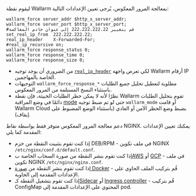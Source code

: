ليقوم نقطة Wallarm بمعالجة المرور المعكوس، يُرجى تعيين الإعدادات التالية:

```
wallarm_force server_addr $http_x_server_addr;
wallarm_force server_port $http_x_server_port;
#قم بتغيير 222.222.222.22 إلى عنوان خادم المعاكسة
set_real_ip_from  222.222.222.22;
real_ip_header    X-Forwarded-For;
#real_ip_recursive on;
wallarm_force response_status 0;
wallarm_force response_time 0;
wallarm_force response_size 0;
```

* من الضروري أن يوجد توجيه [`real_ip_header`](../../using-proxy-or-balancer-en.md) لكي تعرض واجهة Wallarm أرقام IP الخاصة بالمهاجمين.
* التوجيهات `wallarm_force_response_*` مطلوبة لتعطيل تحليل جميع الطلبات باستثناء النسخ المستلمة من المرور المعكوس.
* نظرًا لأنه لا يمكن حظر الطلبات الخبيثة، فإن نقطة Wallarm تقوم بتحليل الطلبات دائمًا في وضع المراقبة [mode](../../configure-wallarm-mode.md) حتى لو تم ضبط توجيه `wallarm_mode` أو قامت Wallarm Cloud بضبط وضع الحظر الآمن أو العادي (باستثناء الوضع المضبوط على إيقاف).

دعم معالجة المرور المعكوس متوفر فقط بواسطة نقاط NGINX. يمكنك تعيين الإعدادات المقدمة كما يلي:

* إذا كنت تقوم بتثبيت النقطة من حزم DEB/RPM - في ملف تكوين NGINX `/etc/nginx/conf.d/default.conf`.
* إذا كنت تقوم بنشر النقطة من صورة السحاب الخاصة ب[AWS](../../installation-ami-en.md) أو [GCP](../../installation-gcp-en.md) - في ملف تكوين NGINX `/etc/nginx/nginx.conf`.
* إذا كنت تقوم بنشر النقطة من [صورة Docker](../../installation-docker-en.md) - قُم بتركيب الملف الحاوي على الإعدادات المقدمة إلى الحاوية.
* إذا كنت تقوم بتشغيل النقطة كـ[Sidecar](../../../installation/kubernetes/sidecar-proxy/deployment.md) أو [Ingress controller](../../installation-kubernetes-en.md) - قُم بتركيب ConfigMap المحتوي على الإعدادات المقدمة إلى pod.